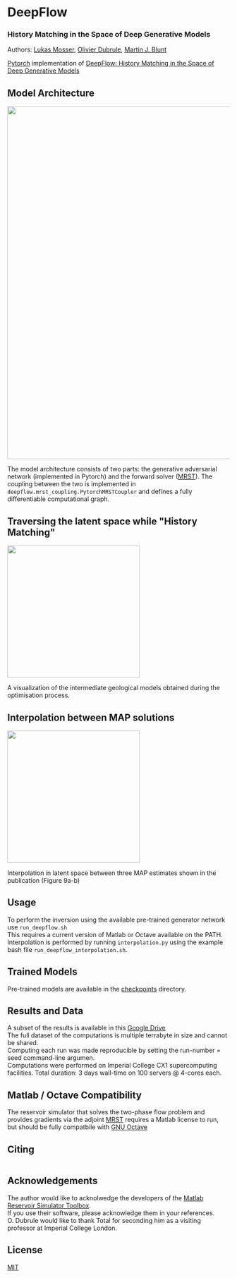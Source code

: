 # DeepFlow
### History Matching in the Space of Deep Generative Models

Authors: [Lukas Mosser](https://twitter.com/porestar), [Olivier Dubrule](https://www.imperial.ac.uk/people/o.dubrule), [Martin J. Blunt]((https://www.imperial.ac.uk/people/m.blunt))  

[Pytorch](https://pytorch.org) implementation of [DeepFlow: History Matching in the Space of Deep Generative Models]()

## Model Architecture
<img src="https://github.com/LukasMosser/DeepFlow/raw/master/results/figures/overview.png" width="800">

The model architecture consists of two parts: the generative adversarial network (implemented in Pytorch) and the forward solver ([MRST](https://www.sintef.no/projectweb/mrst/)).
The coupling between the two is implemented in ```deepflow.mrst_coupling.PytorchMRSTCoupler``` and defines a fully differentiable computational graph.

## Traversing the latent space while "History Matching"

<img src="https://github.com/LukasMosser/DeepFlow/raw/master/results/animations/evolution_facies.gif" width="300">

A visualization of the intermediate geological models obtained during the optimisation process.

## Interpolation between MAP solutions

<img src="https://github.com/LukasMosser/DeepFlow/raw/master/results/animations/interpolated_1_4_5_1.gif" width="300">

Interpolation in latent space between three MAP estimates shown in the publication (Figure 9a-b)

## Usage

To perform the inversion using the available pre-trained generator network use ``` run_deepflow.sh ```  
This requires a current version of Matlab or Octave available on the PATH.  
Interpolation is performed by running ```interpolation.py``` using the example bash file ```run_deepflow_interpolation.sh```.

## Trained Models
Pre-trained models are available in the  [checkpoints](checkpoints/) directory.

## Results and Data

A subset of the results is available in this [Google Drive](https://drive.google.com/drive/folders/1xLkLwDxAGVmfz-o2DzImgr8fP0fQNHW4?usp=sharing)  
The full dataset of the computations is multiple terrabyte in size and cannot be shared.  
Computing each run was made reproducible by setting the run-number = seed command-line argumen.  
Computations were performed on Imperial College CX1 supercomputing facilities.
Total duration: 3 days wall-time on 100 servers @ 4-cores each.  

## Matlab / Octave Compatibility
The reservoir simulator that solves the two-phase flow problem and provides gradients via the adjoint [MRST](https://www.sintef.no/projectweb/mrst/)
requires a Matlab license to run, but should be fully compatbile with [GNU Octave](https://www.gnu.org/software/octave/)

## Citing

```

```

## Acknowledgements

The author would like to acknolwedge the developers of the [Matlab Reservoir Simulator Toolbox](https://www.sintef.no/projectweb/mrst/).  
If you use their software, please acknowledge them in your references.  
O. Dubrule would like to thank Total for seconding him as a visiting professor at Imperial College London.

## License

[MIT](LICENSE)


